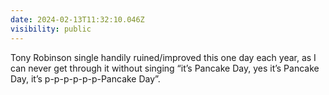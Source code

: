 ```yaml
---
date: 2024-02-13T11:32:10.046Z
visibility: public
---
```


Tony Robinson single handily ruined/improved this one day each year, as I can never get through it without singing “it’s Pancake Day, yes it’s Pancake Day, it’s p-p-p-p-p-p-Pancake Day”.
